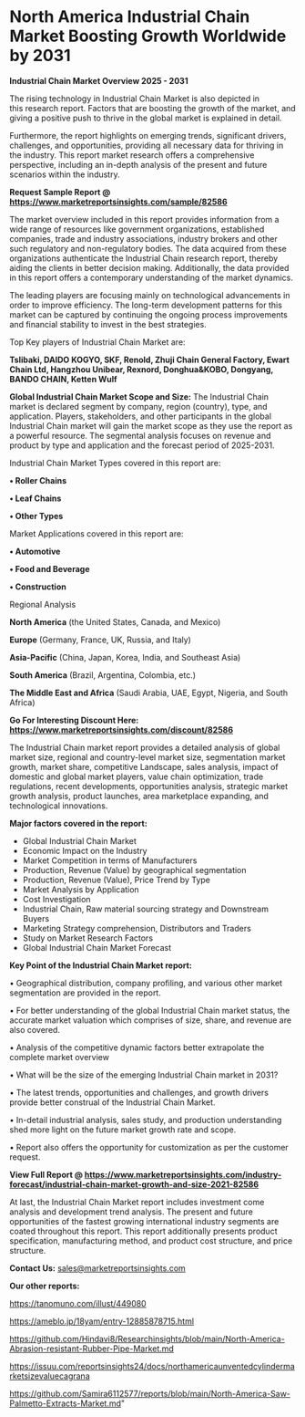 # North America Industrial Chain Market Boosting Growth Worldwide by 2031

<Strong> Industrial Chain Market Overview 2025 - 2031</strong>

The rising technology in Industrial Chain Market is also depicted in this research report. Factors that are boosting the growth of the market, and giving a positive push to thrive in the global market is explained in detail.

Furthermore, the report highlights on emerging trends, significant drivers, challenges, and opportunities, providing all necessary data for thriving in the industry. This report market research offers a comprehensive perspective, including an in-depth analysis of the present and future scenarios within the industry.

<strong>Request Sample Report @ <a href=https://www.marketreportsinsights.com/sample/82586>https://www.marketreportsinsights.com/sample/82586</a></strong>

The market overview included in this report provides information from a wide range of resources like government organizations, established companies, trade and industry associations, industry brokers and other such regulatory and non-regulatory bodies. The data acquired from these organizations authenticate the Industrial Chain research report, thereby aiding the clients in better decision making. Additionally, the data provided in this report offers a contemporary understanding of the market dynamics.

The leading players are focusing mainly on technological advancements in order to improve efficiency. The long-term development patterns for this market can be captured by continuing the ongoing process improvements and financial stability to invest in the best strategies.

Top Key players of Industrial Chain Market are:

<strong>Tslibaki, DAIDO KOGYO, SKF, Renold, Zhuji Chain General Factory, Ewart Chain Ltd, Hangzhou Unibear, Rexnord, Donghua&KOBO, Dongyang, BANDO CHAIN, Ketten Wulf</strong>

<strong><b>Global Industrial Chain Market Scope and Size:</b></strong>
The Industrial Chain market is declared segment by company, region (country), type, and application. Players, stakeholders, and other participants in the global Industrial Chain market will gain the market scope as they use the report as a powerful resource. The segmental analysis focuses on revenue and product by type and application and the forecast period of 2025-2031.

Industrial Chain Market Types covered in this report are:

<strong>• Roller Chains

• Leaf Chains

• Other Types</strong>

Market Applications covered in this report are:

<strong>• Automotive

• Food and Beverage

• Construction</strong> 

Regional Analysis

<strong>North America</strong> (the United States, Canada, and Mexico)

<strong>Europe</strong> (Germany, France, UK, Russia, and Italy)

<strong>Asia-Pacific</strong> (China, Japan, Korea, India, and Southeast Asia)

<strong>South America</strong> (Brazil, Argentina, Colombia, etc.)

<strong>The Middle East and Africa</strong> (Saudi Arabia, UAE, Egypt, Nigeria, and South Africa)

<strong>Go For Interesting Discount Here: <a href=https://www.marketreportsinsights.com/discount/82586>https://www.marketreportsinsights.com/discount/82586</a></strong>

The Industrial Chain market report provides a detailed analysis of global market size, regional and country-level market size, segmentation market growth, market share, competitive Landscape, sales analysis, impact of domestic and global market players, value chain optimization, trade regulations, recent developments, opportunities analysis, strategic market growth analysis, product launches, area marketplace expanding, and technological innovations.

<strong><b>Major factors covered in the report:</b></strong>
<ul>
  <li>Global Industrial Chain Market </li>
  <li>Economic Impact on the Industry</li>
  <li>Market Competition in terms of Manufacturers</li>
  <li>Production, Revenue (Value) by geographical segmentation</li>
  <li>Production, Revenue (Value), Price Trend by Type</li>
  <li>Market Analysis by Application</li>
  <li>Cost Investigation</li>
  <li>Industrial Chain, Raw material sourcing strategy and Downstream Buyers</li>
  <li>Marketing Strategy comprehension, Distributors and Traders</li>
  <li>Study on Market Research Factors</li>
  <li>Global Industrial Chain Market Forecast</li>
</ul>

<strong><b>Key Point of the Industrial Chain Market report:</b></strong>

• Geographical distribution, company profiling, and various other market segmentation are provided in the report.

• For better understanding of the global Industrial Chain market status, the accurate market valuation which comprises of size, share, and revenue are also covered.

• Analysis of the competitive dynamic factors better extrapolate the complete market overview

• What will be the size of the emerging Industrial Chain market in 2031?

• The latest trends, opportunities and challenges, and growth drivers provide better construal of the Industrial Chain Market.

• In-detail industrial analysis, sales study, and production understanding shed more light on the future market growth rate and scope.

• Report also offers the opportunity for customization as per the customer request.

<strong><b>View Full Report @ <a href=https://www.marketreportsinsights.com/industry-forecast/industrial-chain-market-growth-and-size-2021-82586>https://www.marketreportsinsights.com/industry-forecast/industrial-chain-market-growth-and-size-2021-82586</a></b></strong>


At last, the Industrial Chain Market report includes investment come analysis and development trend analysis. The present and future opportunities of the fastest growing international industry segments are coated throughout this report. This report additionally presents product specification, manufacturing method, and product cost structure, and price structure.

<strong>Contact Us:</strong>
sales@marketreportsinsights.com

<strong>Our other reports:</strong>

<a href=https://tanomuno.com/illust/449080>https://tanomuno.com/illust/449080</a>

<a href=https://ameblo.jp/18yam/entry-12885878715.html>https://ameblo.jp/18yam/entry-12885878715.html</a>

<a href=https://github.com/Hindavi8/Researchinsights/blob/main/North-America-Abrasion-resistant-Rubber-Pipe-Market.md>https://github.com/Hindavi8/Researchinsights/blob/main/North-America-Abrasion-resistant-Rubber-Pipe-Market.md</a>

<a href=https://issuu.com/reportsinsights24/docs/northamericaunventedcylindermarketsizevaluecagrana>https://issuu.com/reportsinsights24/docs/northamericaunventedcylindermarketsizevaluecagrana</a>

<a href=https://github.com/Samira6112577/reports/blob/main/North-America-Saw-Palmetto-Extracts-Market.md>https://github.com/Samira6112577/reports/blob/main/North-America-Saw-Palmetto-Extracts-Market.md</a>"
